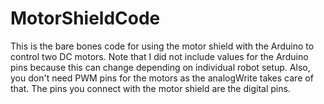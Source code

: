 # MotorShieldCode
This is the bare bones code for using the motor shield with the Arduino to control two DC motors.
Note that I did not include values for the Arduino pins because this can change depending on
individual robot setup. Also, you don't need PWM pins for the motors as the analogWrite takes
care of that. The pins you connect with the motor shield are the digital pins.
